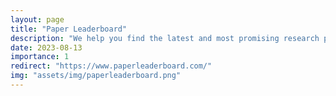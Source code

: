 ```yaml
---
layout: page
title: "Paper Leaderboard"
description: "We help you find the latest and most promising research papers through a community-driven leaderboard"
date: 2023-08-13
importance: 1
redirect: "https://www.paperleaderboard.com/"
img: "assets/img/paperleaderboard.png"
---
```

